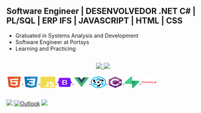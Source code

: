 ## Software Engineer | DESENVOLVEDOR .NET C# | PL/SQL | ERP IFS | JAVASCRIPT |  HTML | CSS 

- Gratuated in Systems Analysis and Development 
- Software Engineer at Portsys
- Learning and Practicing
## 

<div align="center">
  <a href="https://github.com/ThiagoCasanova">
  <img height="160em" src="https://github-readme-stats.vercel.app/api?username=ThiagoCasanova&show_icons=true&theme=dracula&include_all_commits=true&count_private=true"/>
  <img height="160em" src="https://github-readme-stats.vercel.app/api/top-langs/?username=ThiagoCasanova&layout=compact&langs_count=7&theme=dracula"/>
</div>
<div style="display: inline_block"><br>
 <img align="center" alt="ThiagoCasanova-HTML" height="30" width="40" src="https://raw.githubusercontent.com/devicons/devicon/master/icons/html5/html5-original.svg">
   <img align="center" alt="ThiagoCasanova-CSS" height="30" width="40" src="https://raw.githubusercontent.com/devicons/devicon/master/icons/css3/css3-original.svg">
  <img align="center" alt="ThiagoCasanova-CSS" height="30" width="40" src="https://raw.githubusercontent.com/devicons/devicon/master/icons/javascript/javascript-plain.svg">
  <img align="center" alt="ThiagoCasanova-CSS" height="30" width="40" src="https://raw.githubusercontent.com/devicons/devicon/master/icons/bootstrap/bootstrap-original.svg">
  <img align="center" alt="ThiagoCasanova-CSS" height="30" width="40" src="https://raw.githubusercontent.com/devicons/devicon/master/icons/vuejs/vuejs-original.svg">
  <img align="center" alt="ThiagoCasanova-CSS" height="30" width="40" src="https://raw.githubusercontent.com/devicons/devicon/master/icons/quasar/quasar-original.svg">
  <img align="center" alt="ThiagoCasanova-CSS" height="30" width="40" src="https://raw.githubusercontent.com/devicons/devicon/master/icons/csharp/csharp-original.svg">
  <img align="center" alt="ThiagoCasanova-CSS" height="30" width="40" src="https://raw.githubusercontent.com/devicons/devicon/master/icons/supabase/supabase-original.svg">
  <img align="center" alt="ThiagoCasanova-CSS" height="30" width="40" src="https://raw.githubusercontent.com/devicons/devicon/master/icons/oracle/oracle-original.svg">
  
</div>
  
  ##
  <div> 
     <a href="https://www.linkedin.com/in/thiagocasanova" target="_blank"><img src="https://img.shields.io/badge/-LinkedIn-%230077B5?style=for-the-badge&logo=linkedin&logoColor=white" target="_blank"></a> 
    <a href = "mailto:thiagocasanova@outlook.com.br"><img src="https://img.shields.io/badge/-Outlook-%23333?style=for-the-badge&logo=microsoft-outlook&logoColor=white" alt="Outlook" target="_blank"></a>
  <a href="https://www.instagram.com/thiagocasanova_" target="_blank"><img src="https://img.shields.io/badge/-Instagram-%23E4405F?style=for-the-badge&logo=instagram&logoColor=white" target="_blank"></a>
  </div>
